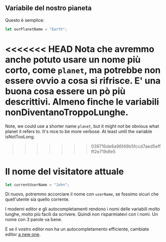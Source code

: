 ## Variabile del nostro pianeta

Questo è semplice:

```js
let ourPlanetName = "Earth";
```

<<<<<<< HEAD
Nota che avremmo anche potuto usare un nome più corto, come `planet`, ma potrebbe non essere ovvio a cosa si rifrisce. E' una buona cosa essere un pò più descrittivi. Almeno finche le variabili nonDiventanoTroppoLunghe.
=======
Note, we could use a shorter name `planet`, but it might not be obvious what planet it refers to. It's nice to be more verbose. At least until the variable isNotTooLong.
>>>>>>> 039716de8a96f49b5fccd7aed5effff2e719dfe5

# Il nome del visitatore attuale

```js
let currentUserName = "John";
```

Di nuovo, potremmo accorciare il nome con `userName`, se fossimo sicuri che quell'utente sia quello corrente.

I moderni editor e gli autocompletamenti rendono i nomi delle variabili molto lunghe, molto più facili da scrivere. Quindi non risparmiatevi con i nomi. Un nome con 3 parole va bene. 

E se il vostro editor non ha un autocompletamento efficiente, cambiate editor [a new one](/code-editors).
